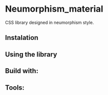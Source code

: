 # Neumorphism_material

CSS library designed in neumorphism style.

## Instalation

## Using the library

## Build with:


## Tools:
